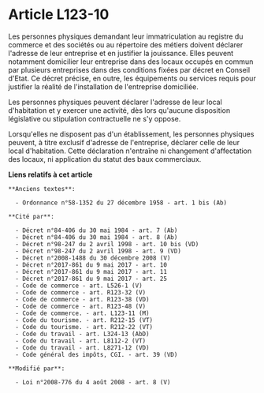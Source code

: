 # Article L123-10

Les personnes physiques demandant leur immatriculation au registre du commerce et des sociétés ou au répertoire des métiers
doivent déclarer l'adresse de leur entreprise et en justifier la jouissance. Elles peuvent notamment domicilier leur
entreprise dans des locaux occupés en commun par plusieurs entreprises dans des conditions fixées par décret en Conseil
d'Etat. Ce décret précise, en outre, les équipements ou services requis pour justifier la réalité de l'installation de
l'entreprise domiciliée. 

Les personnes physiques peuvent déclarer l'adresse de leur local d'habitation et y exercer une activité, dès lors qu'aucune
disposition législative ou stipulation contractuelle ne s'y oppose.

Lorsqu'elles ne disposent pas d'un établissement, les personnes physiques peuvent, à titre exclusif d'adresse de
l'entreprise, déclarer celle de leur local d'habitation. Cette déclaration n'entraîne ni changement d'affectation des locaux,
ni application du statut des baux commerciaux.

**Liens relatifs à cet article**

	**Anciens textes**:

	  - Ordonnance n°58-1352 du 27 décembre 1958 - art. 1 bis (Ab)

	**Cité par**:

	  - Décret n°84-406 du 30 mai 1984 - art. 7 (Ab)
	  - Décret n°84-406 du 30 mai 1984 - art. 8 (Ab)
	  - Décret n°98-247 du 2 avril 1998 - art. 10 bis (VD)
	  - Décret n°98-247 du 2 avril 1998 - art. 9 (VD)
	  - Décret n°2008-1488 du 30 décembre 2008 (V)
	  - Décret n°2017-861 du 9 mai 2017 - art. 10
	  - Décret n°2017-861 du 9 mai 2017 - art. 11
	  - Décret n°2017-861 du 9 mai 2017 - art. 25
	  - Code de commerce - art. L526-1 (V)
	  - Code de commerce - art. R123-32 (V)
	  - Code de commerce - art. R123-38 (VD)
	  - Code de commerce - art. R123-48 (V)
	  - Code de commerce. - art. L123-11 (M)
	  - Code du tourisme. - art. R212-15 (VT)
	  - Code du tourisme. - art. R212-22 (VT)
	  - Code du travail - art. L324-13 (AbD)
	  - Code du travail - art. L8112-2 (VT)
	  - Code du travail - art. L8271-12 (VD)
	  - Code général des impôts, CGI. - art. 39 (VD)

	**Modifié par**:

	  - Loi n°2008-776 du 4 août 2008 - art. 8 (V)
